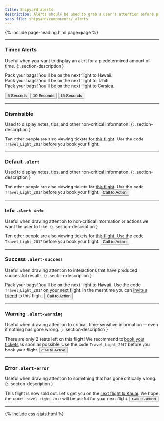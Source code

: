 ```yaml
---
title: Shipyard Alerts
description: Alerts should be used to grab a user's attention before proceeding to the next action. They are commonly found at the very top of the page directly above the content.
sass_file: shipyard/components/_alerts
---
```


{% include page-heading.html page=page %}

---

### Timed Alerts
Useful when you want to display an alert for a predetermined amount of time.
{: .section-description }

<div id="timed-alert-5s" class="alert alert-success alert-dismissible alert-closed">
  Pack your bags! You'll be on the next flight to Hawaii.
  <span class="alert-timer alert-timer-on" data-duration="5"></span>
</div>

<div id="timed-alert-10s" class="alert alert-success alert-dismissible alert-closed">
  Pack your bags! You'll be on the next flight to Tahiti.
  <span class="alert-timer alert-timer-on" data-duration="10"></span>
</div>

<div id="timed-alert-15s" class="alert alert-success alert-dismissible alert-closed">
  Pack your bags! You'll be on the next flight to Corsica.
  <span class="alert-timer alert-timer-on" data-duration="15"></span>
</div>

<button class="btn btn-primary mr-8" alert-trigger="#timed-alert-5s">5 Seconds</button>
<button class="btn btn-primary mr-8" alert-trigger="#timed-alert-10s">10 Seconds</button>
<button class="btn btn-primary" alert-trigger="#timed-alert-15s">15 Seconds</button>

---

### Dismissible
Used to display notes, tips, and other non-critical information.
{: .section-description }

<div class="alert alert-dismissible">
  Ten other people are also viewing tickets for <a href="#">this flight</a>.
  Use the code <code class="code-inline">Travel_Light_2017</code> before you book your flight.
</div>

---

### Default `.alert`
Used to display notes, tips, and other non-critical information.
{: .section-description }

<div class="alert">
  Ten other people are also viewing tickets for <a href="#">this flight</a>.
  Use the code <code class="code-inline">Travel_Light_2017</code> before you book your flight.
  <button class="btn btn-sm alert-cta">Call to Action</button>
</div>

---

### Info `.alert-info`
Useful when drawing attention to non-critical information or actions we want the user to take.
{: .section-description }

<div class="alert alert-info">
  Ten other people are also viewing tickets for <a href="#">this flight</a>.
  Use the code <code class="code-inline">Travel_Light_2017</code> before you book your flight.
  <button class="btn btn-sm alert-cta">Call to Action</button>
</div>

---

### Success `.alert-success`
Useful when drawing attention to interactions that have produced successful results.
{: .section-description }

<div class="alert alert-success">
  Pack your bags! You'll be on the next flight to Hawaii.
  Use the code <code class="code-inline">Travel_Light_2017</code> on your next flight. In the meantime you can <a href="#">invite a friend</a> to this flight.
  <button class="btn btn-sm alert-cta">Call to Action</button>
</div>

---

### Warning `.alert-warning`
Useful when drawing attention to critical, time-sensitive information &mdash; even if nothing has gone wrong.
{: .section-description }

<div class="alert alert-warning">
  There are only 2 seats left on this flight! We recommend to <a href="#">book your tickets</a> as soon as possible.
  Use the code <code class="code-inline">Travel_Light_2017</code> before you book your flight.
  <button class="btn btn-sm alert-cta">Call to Action</button>
</div>

---

### Error `.alert-error`
Useful when drawing attention to something that has gone critically wrong.
{: .section-description }

<div class="alert alert-error">
  This flight is now sold out. Let's get you on the <a href="#">next flight to Kauai</a>.
  We hope the code <code class="code-inline">Travel_Light_2017</code> will be useful for your next flight.
  <button class="btn btn-sm alert-cta">Call to Action</button>
</div>

---

{% include css-stats.html %}
